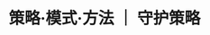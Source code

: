 ---
layout: single
title: 策略·模式·方法 ｜ 守护策略
header:
  overlay_filter: "rgba(99, 183, 175, 0.7)"
  overlay_image: /assets/images/unsplash-image-1.jpg
sidebar:
  nav: "models"
permalink: /models/guard-strategic/
---